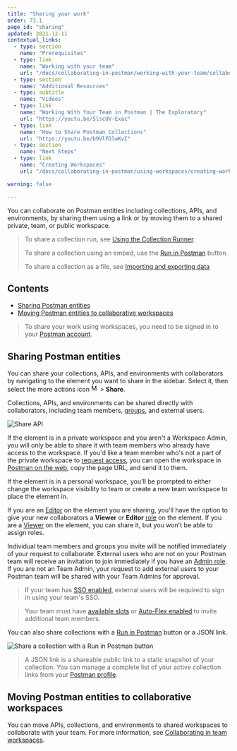 ```yaml
---
title: "Sharing your work"
order: 73.1
page_id: "sharing"
updated: 2021-12-11
contextual_links:
  - type: section
    name: "Prerequisites"
  - type: link
    name: "Working with your team"
    url: "/docs/collaborating-in-postman/working-with-your-team/collaboration-overview/"
  - type: section
    name: "Additional Resources"
  - type: subtitle
    name: "Videos"
  - type: link
    name: "Working With Your Team in Postman | The Exploratory"
    url: "https://youtu.be/5lscUV-Exac"
  - type: link
    name: "How to Share Postman Collections"
    url: "https://youtu.be/b9VlFDlwKvI"
  - type: section
    name: "Next Steps"
  - type: link
    name: "Creating Workspaces"
    url: "/docs/collaborating-in-postman/using-workspaces/creating-workspaces/"

warning: false

---
```


You can collaborate on Postman entities including collections, APIs, and environments, by sharing them using a link or by moving them to a shared private, team, or public workspace.

> To share a collection run, see [Using the Collection Runner](/docs/running-collections/intro-to-collection-runs/).
>
> To share a collection using an embed, use the [Run in Postman](/docs/publishing-your-api/run-in-postman/introduction-run-button/) button.
>
> To share a collection as a file, see [Importing and exporting data](/docs/getting-started/importing-and-exporting-data/)

## Contents

* [Sharing Postman entities](#sharing-postman-entities)
* [Moving Postman entities to collaborative workspaces](#moving-postman-entities-to-collaborative-workspaces)

> To share your work using workspaces, you need to be signed in to your [Postman account](/docs/getting-started/postman-account/).

## Sharing Postman entities

You can share your collections, APIs, and environments with collaborators by navigating to the element you want to share in the sidebar. Select it, then select the more actions icon <img alt="More actions icon" src="https://assets.postman.com/postman-docs/icon-more-actions-v9.jpg#icon" width="16px"> > **Share**.

Collections, APIs, and environments can be shared directly with collaborators, including team members, [groups](/docs/administration/managing-your-team/user-groups/), and external users.

<img alt="Share API" src="https://assets.postman.com/postman-docs/share-api-9.4.jpg"/>

If the element is in a private workspace and you aren't a Workspace Admin, you will only be able to share it with team members who already have access to the workspace. If you'd like a team member who's not a part of the private workspace to [request access](/docs/collaborating-in-postman/using-workspaces/managing-workspaces/#accessing-private-workspaces), you can open the workspace in [Postman on the web](/docs/getting-started/installation-and-updates/#using-postman-on-the-web), copy the page URL, and send it to them.

If the element is in a personal workspace, you'll be prompted to either change the workspace visibility to team or create a new team workspace to place the element in.

If you are an [Editor](/docs/collaborating-in-postman/roles-and-permissions/) on the element you are sharing, you'll have the option to give your new collaborators a **Viewer** or **Editor** [role](/docs/collaborating-in-postman/roles-and-permissions/) on the element. If you are a [Viewer](/docs/collaborating-in-postman/roles-and-permissions/) on the element, you can share it, but you won't be able to assign roles.

Individual team members and groups you invite will be notified immediately of your request to collaborate. External users who are not on your Postman team will receive an invitation to join immediately if you have an [Admin role](/docs/collaborating-in-postman/roles-and-permissions/#team-roles). If you are not an Team Admin, your request to add external users to your Postman team will be shared with your Team Admins for approval.

> If your team has [SSO enabled](/docs/administration/sso/intro-sso/), external users will be required to sign in using your team's SSO.

<!-- -->

> Your team must have [available slots](/docs/administration/billing/#changing-your-plan) or [Auto-Flex enabled](/docs/administration/billing/#utilizing-auto-flex) to invite additional team members.

You can also share collections with a [Run in Postman](/docs/publishing-your-api/run-in-postman/creating-run-button/) button or a JSON link.

<img alt="Share a collection with a Run in Postman button" src="https://assets.postman.com/postman-docs/share-collection-ripbutton-9.4.jpg"/>

> A JSON link is a shareable public link to a static snapshot of your collection. You can manage a complete list of your active collection links from your [Postman profile](https://go.postman.co/me/collections?view=links).

## Moving Postman entities to collaborative workspaces

You can move APIs, collections, and environments to shared workspaces to collaborate with your team. For more information, see [Collaborating in team workspaces](/docs/collaborating-in-postman/working-with-your-team/collaborating-in-team-workspaces/).
